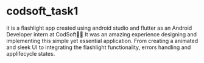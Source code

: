 # codsoft_task1
it is a flashlight app created using android studio and flutter as an Android Developer intern at CodSoft🚀💡 
It was an amazing experience designing and implementing this simple yet essential application. 
From creating a animated and sleek UI to integrating the flashlight functionality, errors handling and applifecycle states.
